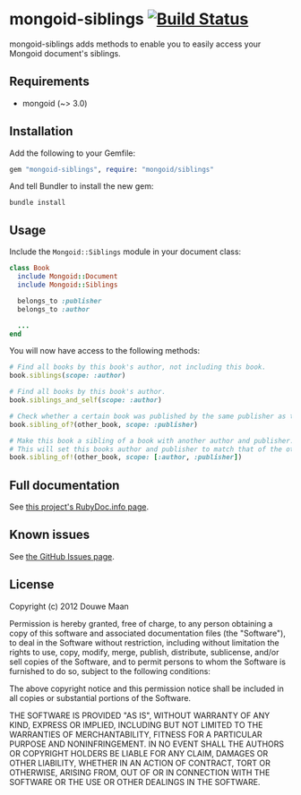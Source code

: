 # mongoid-siblings [![Build Status](https://secure.travis-ci.org/DouweM/mongoid-siblings.png?branch=master)](http://travis-ci.org/DouweM/mongoid-siblings)

mongoid-siblings adds methods to enable you to easily access your Mongoid 
document's siblings.

## Requirements

* mongoid (~> 3.0)

## Installation

Add the following to your Gemfile:

```ruby
gem "mongoid-siblings", require: "mongoid/siblings"
```

And tell Bundler to install the new gem:

```
bundle install
```

## Usage

Include the `Mongoid::Siblings` module in your document class:

```ruby
class Book
  include Mongoid::Document
  include Mongoid::Siblings

  belongs_to :publisher
  belongs_to :author

  ...
end
```

You will now have access to the following methods:

```ruby
# Find all books by this book's author, not including this book.
book.siblings(scope: :author)

# Find all books by this book's author.
book.siblings_and_self(scope: :author)

# Check whether a certain book was published by the same publisher as this book.
book.sibling_of?(other_book, scope: :publisher)

# Make this book a sibling of a book with another author and publisher.
# This will set this books author and publisher to match that of the other book.
book.sibling_of!(other_book, scope: [:author, :publisher])
```

## Full documentation
See [this project's RubyDoc.info page](http://rubydoc.info/github/DouweM/mongoid-siblings/master/frames).

## Known issues
See [the GitHub Issues page](https://github.com/DouweM/mongoid-siblings/issues).

## License
Copyright (c) 2012 Douwe Maan

Permission is hereby granted, free of charge, to any person obtaining
a copy of this software and associated documentation files (the
"Software"), to deal in the Software without restriction, including
without limitation the rights to use, copy, modify, merge, publish,
distribute, sublicense, and/or sell copies of the Software, and to
permit persons to whom the Software is furnished to do so, subject to
the following conditions:

The above copyright notice and this permission notice shall be
included in all copies or substantial portions of the Software.

THE SOFTWARE IS PROVIDED "AS IS", WITHOUT WARRANTY OF ANY KIND,
EXPRESS OR IMPLIED, INCLUDING BUT NOT LIMITED TO THE WARRANTIES OF
MERCHANTABILITY, FITNESS FOR A PARTICULAR PURPOSE AND
NONINFRINGEMENT. IN NO EVENT SHALL THE AUTHORS OR COPYRIGHT HOLDERS BE
LIABLE FOR ANY CLAIM, DAMAGES OR OTHER LIABILITY, WHETHER IN AN ACTION
OF CONTRACT, TORT OR OTHERWISE, ARISING FROM, OUT OF OR IN CONNECTION
WITH THE SOFTWARE OR THE USE OR OTHER DEALINGS IN THE SOFTWARE.